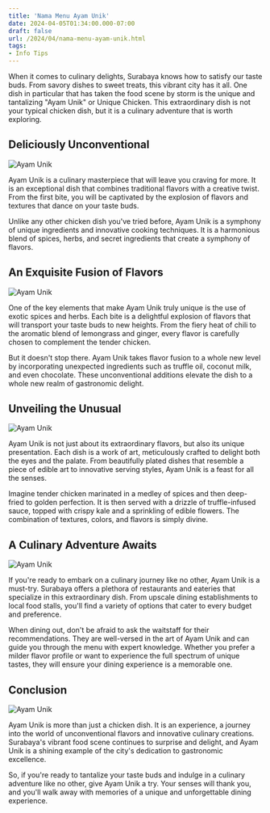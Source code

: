 ```yaml
---
title: 'Nama Menu Ayam Unik'
date: 2024-04-05T01:34:00.000-07:00
draft: false
url: /2024/04/nama-menu-ayam-unik.html
tags: 
- Info Tips
---
```


When it comes to culinary delights, Surabaya knows how to satisfy our taste buds. From savory dishes to sweet treats, this vibrant city has it all. One dish in particular that has taken the food scene by storm is the unique and tantalizing "Ayam Unik" or Unique Chicken. This extraordinary dish is not your typical chicken dish, but it is a culinary adventure that is worth exploring.

Deliciously Unconventional
--------------------------

![Ayam Unik]([image_url])

Ayam Unik is a culinary masterpiece that will leave you craving for more. It is an exceptional dish that combines traditional flavors with a creative twist. From the first bite, you will be captivated by the explosion of flavors and textures that dance on your taste buds.

Unlike any other chicken dish you've tried before, Ayam Unik is a symphony of unique ingredients and innovative cooking techniques. It is a harmonious blend of spices, herbs, and secret ingredients that create a symphony of flavors.

An Exquisite Fusion of Flavors
------------------------------

![Ayam Unik]([image_url])

One of the key elements that make Ayam Unik truly unique is the use of exotic spices and herbs. Each bite is a delightful explosion of flavors that will transport your taste buds to new heights. From the fiery heat of chili to the aromatic blend of lemongrass and ginger, every flavor is carefully chosen to complement the tender chicken.

But it doesn't stop there. Ayam Unik takes flavor fusion to a whole new level by incorporating unexpected ingredients such as truffle oil, coconut milk, and even chocolate. These unconventional additions elevate the dish to a whole new realm of gastronomic delight.

Unveiling the Unusual
---------------------

![Ayam Unik]([image_url])

Ayam Unik is not just about its extraordinary flavors, but also its unique presentation. Each dish is a work of art, meticulously crafted to delight both the eyes and the palate. From beautifully plated dishes that resemble a piece of edible art to innovative serving styles, Ayam Unik is a feast for all the senses.

Imagine tender chicken marinated in a medley of spices and then deep-fried to golden perfection. It is then served with a drizzle of truffle-infused sauce, topped with crispy kale and a sprinkling of edible flowers. The combination of textures, colors, and flavors is simply divine.

A Culinary Adventure Awaits
---------------------------

![Ayam Unik]([image_url])

If you're ready to embark on a culinary journey like no other, Ayam Unik is a must-try. Surabaya offers a plethora of restaurants and eateries that specialize in this extraordinary dish. From upscale dining establishments to local food stalls, you'll find a variety of options that cater to every budget and preference.

When dining out, don't be afraid to ask the waitstaff for their recommendations. They are well-versed in the art of Ayam Unik and can guide you through the menu with expert knowledge. Whether you prefer a milder flavor profile or want to experience the full spectrum of unique tastes, they will ensure your dining experience is a memorable one.

Conclusion
----------

![Ayam Unik]([image_url])

Ayam Unik is more than just a chicken dish. It is an experience, a journey into the world of unconventional flavors and innovative culinary creations. Surabaya's vibrant food scene continues to surprise and delight, and Ayam Unik is a shining example of the city's dedication to gastronomic excellence.

So, if you're ready to tantalize your taste buds and indulge in a culinary adventure like no other, give Ayam Unik a try. Your senses will thank you, and you'll walk away with memories of a unique and unforgettable dining experience.